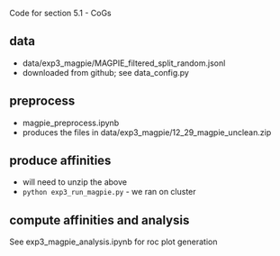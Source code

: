 Code for section 5.1 - CoGs

## data
- data/exp3_magpie/MAGPIE_filtered_split_random.jsonl
- downloaded from github; see data_config.py

## preprocess
- magpie_preprocess.ipynb
- produces the files in data/exp3_magpie/12_29_magpie_unclean.zip

## produce affinities
- will need to unzip the above
- `python exp3_run_magpie.py` - we ran on cluster

## compute affinities and analysis
See exp3_magpie_analysis.ipynb for roc plot generation

